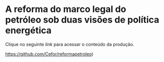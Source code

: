 # A reforma do marco legal do petróleo sob duas visões de política energética
Clique no seguinte _link_ para acessar o conteúdo da produção.

https://github.com/Cefor/reformapetroleo)
